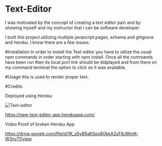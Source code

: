 # Text-Editor

I was motivated by the concept of creating a text editor pain and by showing myself and my instructor that i can be software developer.

I built this project utilizing multiple javascript pages, schema and gitignore and heroku. I know there are a few issues.

#Installation In order to install the Text editor you have to utilize the usual npm commands in order starting with npm install. Once all the commands have been run then its local port link should be didplayed and from there on my command terminal the option to click on it was available.

#Usage this is used to render proper text.

#Credits

Deployed using Heroku


![Text-editor](https://user-images.githubusercontent.com/101435334/173699572-8868a99d-b0dc-439f-9d73-ef7261a40e12.jpg)

https://new-text-editor-app.herokuapp.com/



Video Proof of broken Heroku App

https://drive.google.com/file/d/1K_s5yB8aKSqx8OkkA2zF8JWmK-W3nvTf/view
